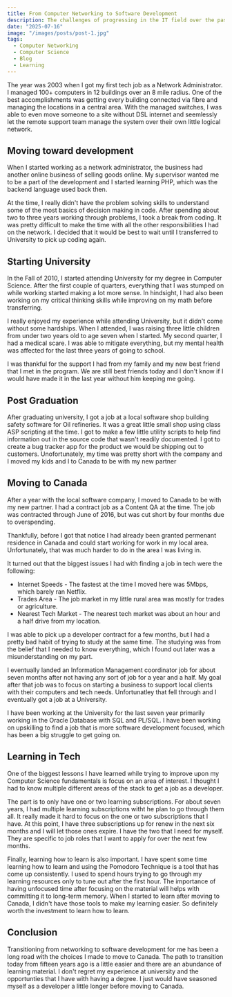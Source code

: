 ```yaml
---
title: From Computer Networking to Software Development
description: The challenges of progressing in the IT field over the past decade.
date: "2025-07-16"
image: "/images/posts/post-1.jpg"
tags:
  - Computer Networking
  - Computer Science
  - Blog
  - Learning
---
```


The year was 2003 when I got my first tech job as a Network Administrator.  I managed 100+ computers in 12 buildings over an 8 mile radius.  One of the best accomplishments was getting every building connected via fibre and managing the locations in a central area.  With the managed switches, I was able to even move someone to a site without DSL internet and seemlessly let the remote support team manage the system over their own little logical network.

## Moving toward development

When I started working as a network administrator, the business had another online business of selling goods online.  My supervisor wanted me to be a part of the development and I started learning PHP, which was the backend language used back then.

At the time, I really didn't have the problem solving skills to understand some of the most basics of decision making in code.  After spending about two to three years working through problems, I took a break from coding.  It was pretty difficult to make the time with all the other responsibilities I had on the network.  I decided that it would be best to wait until I transferred to University to pick up coding again.

## Starting University

In the Fall of 2010, I started attending University for my degree in Computer Science.  After the first couple of quarters, everything that I was stumped on while working started making a lot more sense.  In hindsight, I had also been working on my critical thinking skills while improving on my math before transferring.

I really enjoyed my experience while attending University, but it didn't come without some hardships.  When I attended, I was raising three little children from under two years old to age seven when I started.  My second quarter, I had a medical scare.  I was able to mitigate everything, but my mental health was affected for the last three years of going to school.

I was thankful for the support I had from my family and my new best friend that I met in the program.  We are still best friends today and I don't know if I would have made it in the last year without him keeping me going.

## Post Graduation

After graduating university, I got a job at a local software shop building safety software for Oil refineries.  It was a great little small shop using class ASP scripting at the time.  I got to make a few little utility scripts to help find information out in the source code that wasn't readily documented.  I got to create a bug tracker app for the product we would be shipping out to customers.  Unofortunately, my time was pretty short with the company and I moved my kids and I to Canada to be with my new partner

## Moving to Canada

After a year with the local software company, I moved to Canada to be with my new partner.  I had a contract job as a Content QA at the time.  The job was contracted through June of 2016, but was cut short by four months due to overspending.

Thankfully, before I got that notice I had already been granted permenant residence in Canada and could start working for work in my local area.  Unfortunately, that was much harder to do in the area I was living in.

It turned out that the biggest issues I had with finding a job in tech were the following:

- Internet Speeds - The fastest at the time I moved here was 5Mbps, which barely ran Netflix.
- Trades Area - The job market in my little rural area was mostly for trades or agriculture.
- Nearest Tech Market - The nearest tech market was about an hour and a half drive from my location.

I was able to pick up a developer contract for a few months, but I had a pretty bad habit of trying to study at the same time.  The studying was from the belief that I needed to know everything, which I found out later was a misunderstanding on my part.

I eventually landed an Information Management coordinator job for about seven months after not having any sort of job for a year and a half.  My goal after that job was to focus on starting a business to support local clients with their computers and tech needs.  Unfortunatley that fell through and I eventually got a job at a University.

I have been working at the University for the last seven year primarily working in the Oracle Database with SQL and PL/SQL.  I have been working on upskilling to find a job that is more software development focused, which has been a big struggle to get going on.

## Learning in Tech

One of the biggest lessons I have learned while trying to improve upon my Computer Science fundamentals is focus on an area of interest.  I thought I had to know multiple different areas of the stack to get a job as a developer.

The part is to only have one or two learning subscriptions.  For about seven years, I had multiple learning subscriptions witht he plan to go through them all.  It really made it hard to focus on the one or two subscriptions that I have.  At this point, I have three subscriptions up for renew in the next six months and I will let those ones expire.  I have the two that I need for myself.  They are specific to job roles that I want to apply for over the next few months.

Finally, learning how to learn is also important.  I have spent some time learning how to learn and using the Pomodoro Technique is a tool that has come up consistently.  I used to spend hours trying to go through my learning resources only to tune out after the first hour.  The importance of having unfocused time after focusing on the material will helps with committing it to long-term memory.  When I started to learn after moving to Canada, I didn't have those tools to make my learning easier.  So definitely worth the investment to learn how to learn.

## Conclusion

Transitioning from networking to software development for me has been a long road with the choices I made to move to Canada.  The path to transition today from fifteen years ago is a little easier and there are an abundance of learning material.  I don't regret my experience at university and the opportunties that I have with having a degree.  I just would have seasoned myself as a developer a little longer before moving to Canada.
